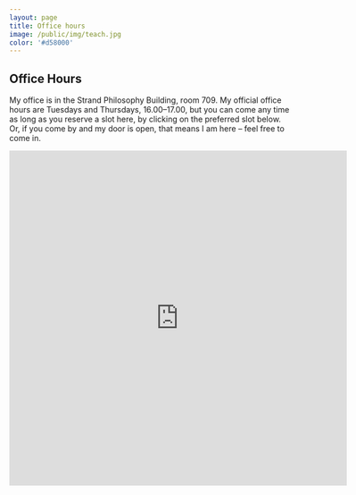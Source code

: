 ```yaml
---
layout: page
title: Office hours
image: /public/img/teach.jpg
color: '#d58000'
---
```



## Office Hours

My office is in the Strand Philosophy Building, room 709. My official office hours are Tuesdays and Thursdays, 16.00–17.00, but you can come any time as long as you reserve a slot here, by clicking on the preferred slot below. Or, if you come by and my door is open, that means I am here – feel free to come in.

<iframe src="https://ztoth.youcanbook.me/?noframe=true&skipHeaderFooter=true" style="width:120%;height:600px;border:1px;border-color:#000000;background-color:transparent;" frameborder="1" allowtransparency="false" onload="keepInView(this);"></iframe> 



